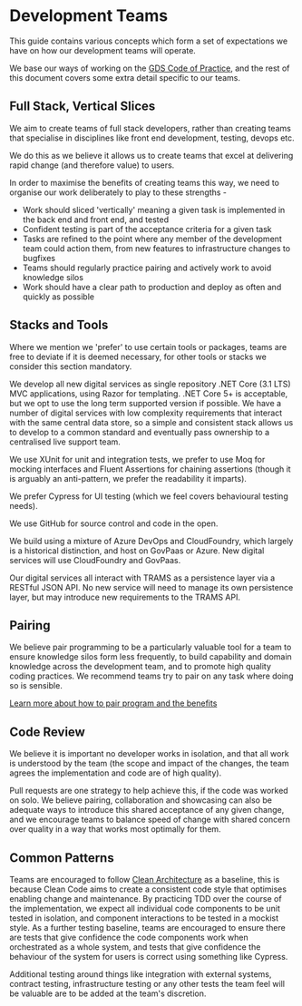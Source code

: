 # Development Teams

This guide contains various concepts which form a set of expectations we have on how our development teams will operate.

We base our ways of working on the [GDS Code of Practice](https://www.gov.uk/government/publications/technology-code-of-practice/technology-code-of-practice), and the rest of this document covers some extra detail specific to our teams.

## Full Stack, Vertical Slices

We aim to create teams of full stack developers, rather than creating teams that specialise in disciplines like front end development, testing, devops etc.

We do this as we believe it allows us to create teams that excel at delivering rapid change (and therefore value) to users.

In order to maximise the benefits of creating teams this way, we need to organise our work deliberately to play to these strengths -
 - Work should sliced 'vertically' meaning a given task is implemented in the back end and front end, and tested
 - Confident testing is part of the acceptance criteria for a given task
 - Tasks are refined to the point where any member of the development team could action them, from new features to infrastructure changes to bugfixes
 - Teams should regularly practice pairing and actively work to avoid knowledge silos
 - Work should have a clear path to production and deploy as often and quickly as possible

## Stacks and Tools

Where we mention we 'prefer' to use certain tools or packages, teams are free to deviate if it is deemed necessary, for other tools or stacks we consider this section mandatory.

We develop all new digital services as single repository .NET Core (3.1 LTS) MVC applications, using Razor for templating. .NET Core 5+ is acceptable, but we opt to use the long term supported version if possible.
We have a number of digital services with low complexity requirements that interact with the same central data store, so a simple and consistent stack allows us to develop to a common standard and eventually pass ownership to a centralised live support team.

We use XUnit for unit and integration tests, we prefer to use Moq for mocking interfaces and Fluent Assertions for chaining assertions (though it is arguably an anti-pattern, we prefer the readability it imparts).

We prefer Cypress for UI testing (which we feel covers behavioural testing needs).

We use GitHub for source control and code in the open.

We build using a mixture of Azure DevOps and CloudFoundry, which largely is a historical distinction, and host on GovPaas or Azure. New digital services will use CloudFoundry and GovPaas.

Our digital services all interact with TRAMS as a persistence layer via a RESTful JSON API. No new service will need to manage its own persistence layer, but may introduce new requirements to the TRAMS API.

## Pairing

We believe pair programming to be a particularly valuable tool for a team to ensure knowledge silos form less frequently, to build capability and domain knowledge across the development team, and to promote high quality coding practices. We recommend teams try to pair on any task where doing so is sensible.

[Learn more about how to pair program and the benefits](https://martinfowler.com/articles/on-pair-programming.html)

## Code Review

We believe it is important no developer works in isolation, and that all work is understood by the team (the scope and impact of the changes, the team agrees the implementation and code are of high quality).

Pull requests are one strategy to help achieve this, if the code was worked on solo. We believe pairing, collaboration and showcasing can also be adequate ways to introduce this shared acceptance of any given change, and we encourage teams to balance speed of change with shared concern over quality in a way that works most optimally for them.


## Common Patterns

Teams are encouraged to follow [Clean Architecture](https://g.co/kgs/eW2Cih) as a baseline, this is because Clean Code aims to create a consistent code style that optimises enabling change and maintenance. By practicing TDD over the course of the implementation, we expect all individual code components to be unit tested in isolation, and component interactions to be tested in a mockist style.
As a further testing baseline, teams are encouraged to ensure there are tests that give confidence the code components work when orchestrated as a whole system, and tests that give confidence the behaviour of the system for users is correct using something like Cypress.

Additional testing around things like integration with external systems, contract testing, infrastructure testing or any other tests the team feel will be valuable are to be added at the team's discretion.
